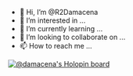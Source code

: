 - 👋 Hi, I’m @R2Damacena
- 👀 I’m interested in ...
- 🌱 I’m currently learning ...
- 💞️ I’m looking to collaborate on ...
- 📫 How to reach me ...

<!---
R2Damacena/R2Damacena is a ✨ special ✨ repository because its `README.md` (this file) appears on your GitHub profile.
You can click the Preview link to take a look at your changes.
--->
[![@damacena's Holopin board](https://holopin.me/damacena)](https://holopin.io/@damacena)
